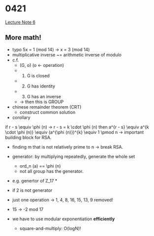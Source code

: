 # 0421

[Lecture Note 6](../lecture-notes/Lec6.pdf)

## More math!

- typo 5x = 1 (mod 14) -> x = 3 (mod 14)
- multiplicative inverse ~= arithmetic inverse of modulo
- c.f.
  - (G, o) (o <- operation)
  - 1. G is closed
  - 2. G has identity
  - 3. G has an inverse
  - -> then this is GROUP
- chinese remainder theorem (CRT)
  - construct common solution
- corollary

if r - s \equiv \phi (n) -> r - s = k \cdot \phi (n)
then a^{r - s} \equiv a^{k \cdot \phi (n)} \equiv (a^{\phi (n)})^{k} \equiv 1 \pmod n
-> important building block for RSA.
- finding m that is not relatively prime to n -> break RSA.

- generator: by multiplying repeatedly, generate the whole set
  - ord_n (a) == \phi (n)
  - not all group has the generator.
- e.g. genertor of Z_17 *
- if 2 is not generator
- just one operation -> 1, 4, 8, 16, 15, 13, 9 removed!
- 15 -> -2 mod 17 
- we have to use modular exponentiation **efficiently**
  - square-and-multiply: O(logN)!
